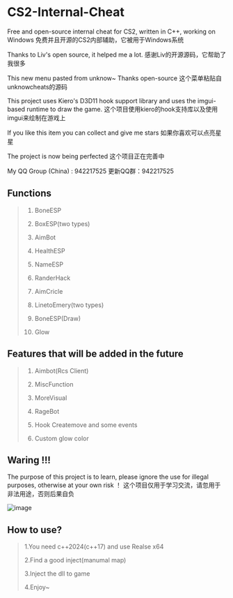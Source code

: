 # CS2-Internal-Cheat
Free and open-source internal cheat for CS2, written in C++, working on Windows
免费并且开源的CS2内部辅助，它被用于Windows系统

Thanks to Liv's open source, it helped me a lot.
感谢Liv的开源源码，它帮助了我很多

This new menu pasted from unknow~ Thanks open-source
这个菜单粘贴自unknowcheats的源码

This project uses Kiero's D3D11 hook support library and uses the imgui-based runtime to draw the game.
这个项目使用kiero的hook支持库以及使用imgui来绘制在游戏上

If you like this item you can collect and give me stars
如果你喜欢可以点亮星星

The project is now being perfected
这个项目正在完善中

My QQ Group (China) : 942217525
更新QQ群：942217525

## Functions

> 1. BoneESP
>
> 2. BoxESP(two types)
>
> 3. AimBot
>
> 4. HealthESP
>
> 5. NameESP
>
> 6. RanderHack
>
> 7. AimCricle
>
> 8. LinetoEmery(two types)
>
> 9. BoneESP(Draw)
>
> 10. Glow

## Features that will be added in the future

> 1. Aimbot(Rcs Client)
>
> 2. MiscFunction
>
> 3. MoreVisual
>
> 4. RageBot
>
> 5. Hook Createmove and some events
>
> 6. Custom glow color

## Waring !!!
The purpose of this project is to learn, please ignore the use for illegal purposes, otherwise at your own risk ！
这个项目仅用于学习交流，请忽用于非法用途，否则后果自负

![image](https://github.com/MitilcC/CS2-Internal-Cheat/blob/main/2.png)

## How to use?
> 1.You need c++2024(c++17) and use Realse x64
>
> 2.Find a good inject(manumal map)
>
> 3.Inject the dll to game
>
> 4.Enjoy~
